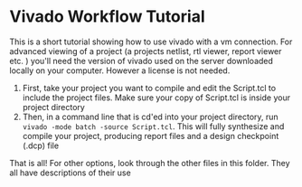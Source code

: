# Vivado Workflow Tutorial

This is a short tutorial showing how to use vivado with a vm connection. For advanced viewing of a project (a projects netlist, rtl viewer, report viewer etc. ) you'll need the version of vivado used on the server downloaded locally on your computer. However a license is not needed.

1. First, take your project you want to compile and edit the Script.tcl to include the project files. 
   Make sure your copy of Script.tcl is inside your project directory
2. Then, in a command line that is cd'ed into your project directory, run  `vivado -mode batch -source Script.tcl`.
   This will fully synthesize and compile your project, producing report files and a design checkpoint (.dcp) file

That is all! For other options, look through the other files in this folder. They all have descriptions of their use